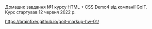 Домашнє завдання №1 курсу HTML + CSS Demo4 від компанії GoIT.
Курс стартував 12 червня 2022 р.

https://brainfixer.github.io/goit-markup-hw-01/
